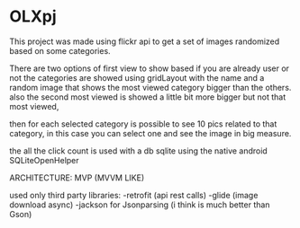 # OLXpj

This project was made using flickr api to get a set of images randomized based on some categories.

There are two options of first view to show based if you are already user or not 
the categories are showed using gridLayout with the name and a random image that shows the most viewed category bigger than the others.
also the second most viewed is showed a little bit more bigger but not that most viewed, 

then for each selected category is possible to see 10 pics related to that category, in this case you can select one and see the image in big measure. 

the all the click count is used with a db sqlite using the native android SQLiteOpenHelper 

ARCHITECTURE: MVP (MVVM LIKE)

used only third party libraries:
-retrofit (api rest calls)
-glide (image download async)
-jackson for Jsonparsing (i think is much better than Gson)
